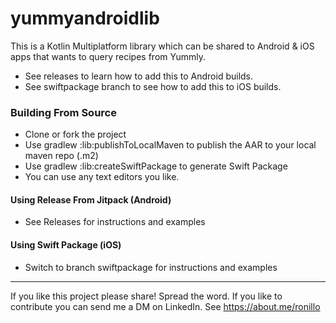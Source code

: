 # yummyandroidlib

This is a Kotlin Multiplatform library which can be shared to Android & iOS apps that wants to query recipes from Yummly.
- See releases to learn how to add this to Android builds.
- See swiftpackage branch to see how to add this to iOS builds.

### Building From Source
- Clone or fork the project
- Use gradlew :lib:publishToLocalMaven to publish the AAR to your local maven repo (.m2)
- Use gradlew :lib:createSwiftPackage to generate Swift Package
- You can use any text editors you like.

#### Using Release From Jitpack (Android)
- See Releases for instructions and examples

#### Using Swift Package (iOS)
- Switch to branch swiftpackage for instructions and examples

----
If you like this project please share! Spread the word. If you like to contribute you can send me a DM on LinkedIn. See https://about.me/ronillo
